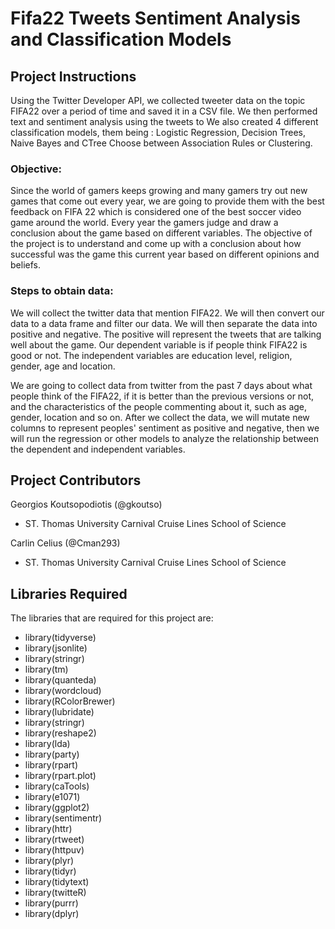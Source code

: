 # Fifa22 Tweets Sentiment Analysis and Classification Models 

## Project Instructions 
Using the Twitter Developer API, we collected tweeter data on the topic FIFA22 over a period of time and saved it in a CSV file.
We then performed text and sentiment analysis using the tweets to 
We also created 4 different classification models, them being : Logistic Regression, Decision Trees, Naive Bayes and CTree
Choose between Association Rules or Clustering.

### Objective:

Since the world of gamers keeps growing and many gamers try out new games that come out every year, we are going to provide them with the best feedback on FIFA 22 which is considered one of the best soccer video game around the world. Every year the gamers judge and draw  a conclusion about the game based on different variables. The objective of the project is to understand and come up with a conclusion about how successful was the game this current year based on different opinions and beliefs. 

### Steps to obtain data:

We will collect the twitter data that mention FIFA22. We will then convert our data to a data frame and filter our data. We will then separate the data into positive and negative. The positive will represent the tweets that are talking well about the game. Our dependent variable is if people think FIFA22 is good or not. The independent variables are education level, religion, gender, age and location. 

We are going to collect data from twitter from the past 7 days about what people think of the FIFA22, if it is better than the previous versions or not, and the characteristics of the people commenting about it, such as age, gender, location and so on. After we collect the data, we will mutate new columns to represent peoples' sentiment as positive and negative, then we will run the regression or other models to analyze the relationship between the dependent and independent variables. 

## Project Contributors 

Georgios Koutsopodiotis (@gkoutso)
 - ST. Thomas University Carnival Cruise Lines School of Science

Carlin Celius (@Cman293)
 - ST. Thomas University Carnival Cruise Lines School of Science

## Libraries Required
The libraries that are required for this project are: 
- library(tidyverse)
- library(jsonlite)
- library(stringr)
- library(tm)
- library(quanteda)
- library(wordcloud)
- library(RColorBrewer)
- library(lubridate)
- library(stringr)
- library(reshape2)
- library(lda)
- library(party)
- library(rpart)
- library(rpart.plot)
- library(caTools)
- library(e1071)
- library(ggplot2)
- library(sentimentr)
- library(httr)
- library(rtweet)
- library(httpuv)
- library(plyr)
- library(tidyr)
- library(tidytext)
- library(twitteR)
- library(purrr)
- library(dplyr)

